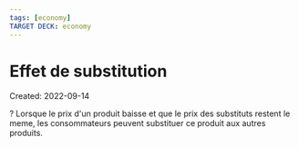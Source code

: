 ```yaml
---
tags: [economy] 
TARGET DECK: economy
---
```

# Effet de substitution
Created: 2022-09-14

?
Lorsque le prix d'un produit baisse et que le prix des substituts restent le meme, les consommateurs peuvent substituer ce produit aux autres produits.
<!--SR:!2022-10-19,25,270-->
